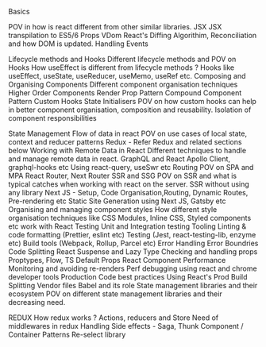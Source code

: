 Basics 

POV in how is react different from other similar libraries.
JSX
JSX transpilation to ES5/6
Props
VDom
React's Diffing Algorithim, Reconciliation and how DOM is updated.
Handling Events


Lifecycle methods and Hooks Different lifecycle methods and POV on Hooks
How useEffect is different from lifecycle methods ?
Hooks like useEffect, useState, useReducer, useMemo, useRef etc.
Composing and Organising Components  Different component organisation techniques
Higher Order Components
Render Prop Pattern
Compound Component Pattern
Custom Hooks
State Initialisers
POV on how custom hooks can help in better component organisation, composition and reusability.
Isolation of component responsibilities

State Management  Flow of data in react
POV on use cases of local state, context and reducer patterns
Redux - Refer Redux and related sections below
Working with Remote Data in React Different techniques to handle and manage remote data in react.
GraphQL and React
Apollo Client, graphql-hooks etc
Using react-query, useSwr etc
Routing POV on SPA and MPA
React Router, Next Router
SSR and SSG POV on SSR and what is typical catches when working with react on the server.
SSR without using any library
Next JS - Setup, Code Organisation,Routing,  Dynamic Routes, Pre-rendering etc
Static Site Generation using Next JS, Gatsby etc
Organising and managing component styles How different style organisation techniques like CSS Modules, Inline CSS, Styled components etc work with React
Testing Unit and Integration testing
Tooling Linting &  code formatting (Prettier, eslint etc)
Testing (Jest, react-testing-lib, enzyme etc)
Build tools (Webpack, Rollup, Parcel etc)
Error Handling Error Boundries
Code Splitting React Suspense and Lazy
Type Checking and handling props Proptypes, Flow, TS
Default Props
React Component Performance Monitoring and avoiding re-renders
Perf debugging using react and chrome developer tools
Production Code best practices Using React's Prod Build
Splitting Vendor files
Babel and its role
State management libraries and their ecosystem POV on different state management libraries and their decreasing need.

REDUX
How redux works ?
Actions, reducers and Store
Need of middlewares in redux
Handling Side effects - Saga, Thunk
Component / Container Patterns
Re-select library
